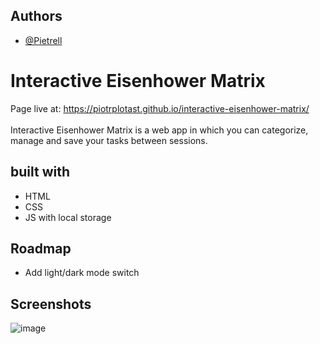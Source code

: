 
## Authors

- [@Pietrell](https://github.com/PiotrPlotast/)


# Interactive Eisenhower Matrix

Page live at: https://piotrplotast.github.io/interactive-eisenhower-matrix/ </br>
</br>
Interactive Eisenhower Matrix is a web app in which you can categorize, manage and save your tasks between sessions.
## built with

- HTML 
- CSS
- JS with local storage
## Roadmap

- Add light/dark mode switch


## Screenshots

![image](https://github.com/PiotrPlotast/interactive-eisenhower-matrix/assets/89207478/30f4e74c-ace2-4b0d-87f0-70fb7a45fab4)


